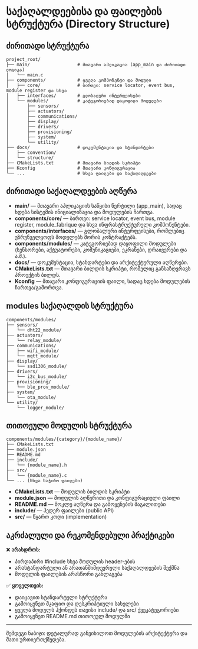 # საქაღალდეებისა და ფაილების სტრუქტურა (Directory Structure)

## ძირითადი სტრუქტურა

```
project_root/
├── main/                  # მთავარი აპლიკაცია (app_main და ძირითადი ლოგიკა)
│   └── main.c
├── components/            # ყველა კომპონენტი და მოდული
│   ├── core/              # ბირთვი: service locator, event bus, module register და სხვა
│   ├── interfaces/        # გლობალური ინტერფეისები
│   └── modules/           # კატეგორიებად დაყოფილი მოდულები
│       ├── sensors/
│       ├── actuators/
│       ├── communications/
│       ├── display/
│       ├── drivers/
│       ├── provisioning/
│       ├── system/
│       └── utility/
├── docs/                  # დოკუმენტაცია და სტანდარტები
│   ├── convention/
│   └── structure/
├── CMakeLists.txt         # მთავარი ბილდის სკრიპტი
├── Kconfig                # მთავარი კონფიგურაცია
└── ...                    # სხვა ფაილები და საქაღალდეები
```

## ძირითადი საქაღალდეების აღწერა

- **main/** — მთავარი აპლიკაციის საწყისი წერტილი (app_main), სადაც ხდება სისტემის ინიციალიზაცია და მოდულების ჩართვა.
- **components/core/** — ბირთვი: service locator, event bus, module register, module_fabrique და სხვა ინფრასტრუქტურული კომპონენტები.
- **components/interfaces/** — გლობალური ინტერფეისები, რომლებიც უზრუნველყოფს მოდულებს შორის კონტრაქტებს.
- **components/modules/** — კატეგორიებად დაყოფილი მოდულები (სენსორები, აქტუატორები, კომუნიკაციები, ეკრანები, დრაივერები და ა.შ.).
- **docs/** — დოკუმენტაცია, სტანდარტები და არქიტექტურული აღწერები.
- **CMakeLists.txt** — მთავარი ბილდის სკრიპტი, რომელიც განსაზღვრავს პროექტის ბილდს.
- **Kconfig** — მთავარი კონფიგურაციის ფაილი, სადაც ხდება მოდულების ჩართვა/გამორთვა.

## modules საქაღალდის სტრუქტურა

```
components/modules/
├── sensors/
│   └── dht22_module/
├── actuators/
│   └── relay_module/
├── communications/
│   ├── wifi_module/
│   └── mqtt_module/
├── display/
│   └── ssd1306_module/
├── drivers/
│   └── i2c_bus_module/
├── provisioning/
│   └── ble_prov_module/
├── system/
│   └── ota_module/
└── utility/
    └── logger_module/
```

## თითოეული მოდულის სტრუქტურა

```
components/modules/{category}/{module_name}/
├── CMakeLists.txt
├── module.json
├── README.md
├── include/
│   └── {module_name}.h
├── src/
│   └── {module_name}.c
└── ... (სხვა საჭირო ფაილები)
```

- **CMakeLists.txt** — მოდულის ბილდის სკრიპტი
- **module.json** — მოდულის აღწერითი და კონფიგურაციული ფაილი
- **README.md** — მოკლე აღწერა და გამოყენების მაგალითები
- **include/** — ჰედერ ფაილები (public API)
- **src/** — წყარო კოდი (implementation)

## აკრძალული და რეკომენდებული პრაქტიკები

❌ **არასდროს:**
- პირდაპირი #include სხვა მოდულის header-ების
- არასტანდარტული ან არათანმიმდევრული საქაღალდეების შექმნა
- მოდულის ფაილების არასწორი განლაგება

✅ **ყოველთვის:**
- დაიცავით სტანდარტული სტრუქტურა
- გამოიყენეთ მკაფიო და დესკრიპტიული სახელები
- ყველა მოდულს ჰქონდეს თავისი include/ და src/ ქვეკატეგორიები
- გამოიყენეთ README.md თითოეულ მოდულში

---

შემდეგი ნაბიჯი: დეტალურად განვიხილოთ მოდულების არქიტექტურა და მათი ურთიერთქმედება.

